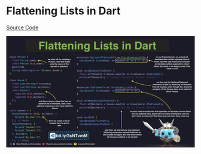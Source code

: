 # Flattening Lists in Dart

[Source Code](flattening-lists-in-dart.dart)

![](flattening-lists-in-dart.jpg)

